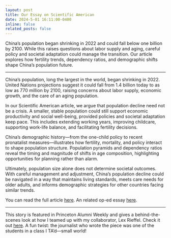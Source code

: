 ```yaml
---
layout: post
title: Our Essay on Scientific American
date: 2024-5-01 16:11:00-0400
inline: false
related_posts: false
---
```


China’s population began shrinking in 2022 and could fall below one billion by 2100. While this raises questions about labor supply and aging, careful policy and societal adaptation could manage the transition. Our article explores how fertility trends, dependency ratios, and demographic shifts shape China’s population future.

---

China’s population, long the largest in the world, began shrinking in 2022. United Nations projections suggest it could fall from 1.4 billion today to as low as 770 million by 2100, raising concerns about labor supply, economic growth, and the care of an aging population.

In our Scientific American article, we argue that population decline need not be a crisis. A smaller, stable population could still support economic productivity and social well-being, provided policies and societal adaptation keep pace. This includes extending working years, improving childcare, supporting work-life balance, and facilitating fertility decisions.

China’s demographic history—from the one-child policy to recent pronatalist measures—illustrates how fertility, mortality, and policy interact to shape population structure. Population pyramids and dependency ratios reveal the timing and magnitude of shifts in age composition, highlighting opportunities for planning rather than alarm.

Ultimately, population size alone does not determine societal outcomes. With careful management and adjustment, China’s population decline could be navigated in a way that maintains living standards, meets care needs for older adults, and informs demographic strategies for other countries facing similar trends.

You can read the full article [here](https://scientificamerican.com/article/chinas-population-could-shrink-to-half-by-2100/). An related op-ed essay [here](https://cccw.hku.hk/publications/op-eds/a-shrinking-population-could-be-a-demographic-opportunity-for-china/).

---

This story is featured in Princeton Alumni Weekly and gives a behind-the-scenes look at how I teamed up with my collaborator, Lex Rieffel. Check it out [here](https://paw.princeton.edu/article/princetonians-team-study-chinas-demographics). A fun twist: the journalist who wrote the piece was one of the students in a class I TA’d—small world!
